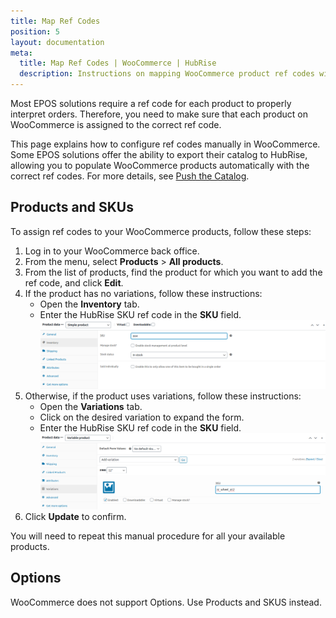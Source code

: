 ```yaml
---
title: Map Ref Codes
position: 5
layout: documentation
meta:
  title: Map Ref Codes | WooCommerce | HubRise
  description: Instructions on mapping WooCommerce product ref codes with other apps after connecting your EPOS with HubRise. Connect apps and synchronise your data.
---
```


Most EPOS solutions require a ref code for each product to properly interpret orders. Therefore, you need to make sure that each product on WooCommerce is assigned to the correct ref code.

This page explains how to configure ref codes manually in WooCommerce. Some EPOS solutions offer the ability to export their catalog to HubRise, allowing you to populate WooCommerce products automatically with the correct ref codes. For more details, see [Push the Catalog](/apps/woocommerce/push-catalog).

## Products and SKUs

To assign ref codes to your WooCommerce products, follow these steps:

1. Log in to your WooCommerce back office.
1. From the menu, select **Products** > **All products**.
1. From the list of products, find the product for which you want to add the ref code, and click **Edit**.
1. If the product has no variations, follow these instructions:
   - Open the **Inventory** tab.
   - Enter the HubRise SKU ref code in the **SKU** field.
     ![Entering the ref code in the SKU field for a WooCommerce product](./images/008-woocommerce-product-ref-code.png)
1. Otherwise, if the product uses variations, follow these instructions:
   - Open the **Variations** tab.
   - Click on the desired variation to expand the form.
   - Enter the HubRise SKU ref code in the **SKU** field.
     ![Entering the ref code in the SKU field for a WooCommerce variation](./images/009-woocommerce-variation-ref-code.png)
1. Click **Update** to confirm.

You will need to repeat this manual procedure for all your available products.

## Options

WooCommerce does not support Options. Use Products and SKUS instead.
